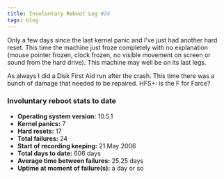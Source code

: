 ```yaml
---
title: Involuntary Reboot Log #24
tags: blog
---
```


Only a few days since the last kernel panic and I've just had another hard reset. This time the machine just froze completely with no explanation (mouse pointer frozen, clock frozen, no visible movement on screen or sound from the hard drive). This machine may well be on its last legs.

As always I did a Disk First Aid run after the crash. This time there was a bunch of damage that needed to be repaired. HFS+: is the F for Farce?


### Involuntary reboot stats to date

-   **Operating system version:** 10.5.1
-   **Kernel panics:** 7
-   **Hard resets:** 17
-   **Total failures:** 24
-   **Start of recording keeping:** 21 May 2006
-   **Total days to date:** 606 days
-   **Average time between failures:** 25.25 days
-   **Uptime at moment of failure(s):** a day or so
